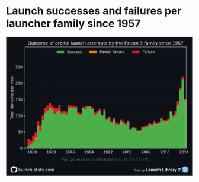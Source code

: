 # Launch successes and failures per launcher family since 1957
![Launch successes and failures of the Falcon 9 family since 1957](Falcon_9.png)
